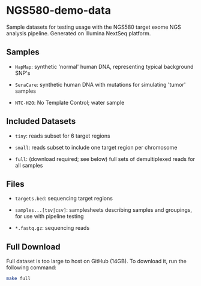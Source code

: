 # NGS580-demo-data

Sample datasets for testing usage with the NGS580 target exome NGS analysis pipeline. Generated on Illumina NextSeq platform.

## Samples

- `HapMap`: synthetic 'normal' human DNA, representing typical background SNP's 

- `SeraCare`: synthetic human DNA with mutations for simulating 'tumor' samples

- `NTC-H2O`: No Template Control; water sample

## Included Datasets

- `tiny`: reads subset for 6 target regions

- `small`: reads subset to include one target region per chromosome

- `full`: (download required; see below) full sets of demultiplexed reads for all samples

## Files

- `targets.bed`: sequencing target regions

- `samples...[tsv|csv]`: samplesheets describing samples and groupings, for use with pipeline testing

- `*.fastq.gz`: sequencing reads

## Full Download

Full dataset is too large to host on GitHub (14GB). To download it, run the following command:

```bash
make full
```
